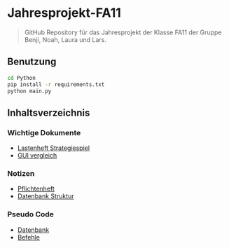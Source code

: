 # Jahresprojekt-FA11

> GitHub Repository für das Jahresprojekt der Klasse FA11 der Gruppe Benji, Noah, Laura und Lars.

## Benutzung

```bash
cd Python
pip install -r requirements.txt
python main.py
```

## Inhaltsverzeichnis

### Wichtige Dokumente

- [Lastenheft Strategiespiel](Dokumente/Lastenheft%20Strategiespiel.pdf)
- [GUI vergleich](Dokumente/GUI%20vergleich.pdf)

### Notizen

- [Pflichtenheft](Notizen/Pflichtenheft.md)
- [Datenbank Struktur](Notizen/Datenbank%20Struktur.md)

### Pseudo Code

- [Datenbank](Pseudo%20Code/datenbank.sql)
- [Befehle](Pseudo%20Code/befehle.sql)
